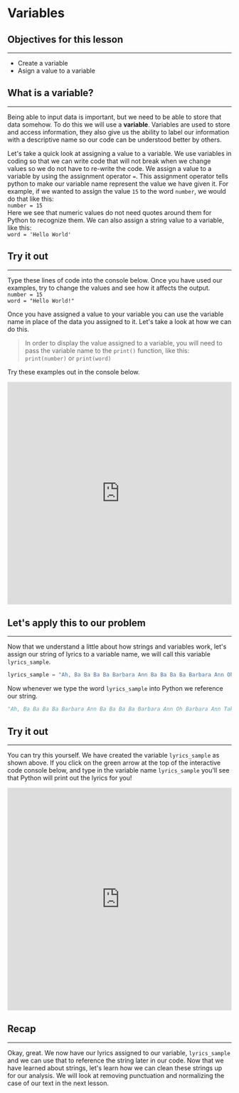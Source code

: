 # Variables

## Objectives for this lesson

***

* Create a variable
* Asign a value to a variable
## What is a variable?

***

Being able to input data is important, but we need to be able to store that data somehow.  To do this we will use a **variable**. Variables are used to store and access information, they also give us the ability to label our information with a descriptive name so our code can be understood better by others.  

Let's take a quick look at assigning a value to a variable. We use variables in coding so that we can write code that will not break when we change values so we do not have to re-write the code.  We assign a value to a variable by using the assignment operator `=`.  This assignment operator tells python to make our variable name represent the value we have given it.  For example, if we wanted to assign the value `15` to the word `number`, we would do that like this:  
`number = 15`  
Here we see that numeric values do not need quotes around them for Python to recognize them.  We can also assign a string value to a variable, like this:  
`word = 'Hello World'`  

## Try it out

***

Type these lines of code into the console below.  Once you have used our examples, try to change the values and see how it affects the output.  
`number = 15`  
`word = "Hello World!"`

Once you have assigned a value to your variable you can use the variable name in place of the data you assigned to it. Let's take a look at how we can do this.  
>In order to display the value assigned to a variable, you will need to pass the variable name to the `print()` function, like this:  
`print(number)` or `print(word)`

Try these examples out in the console below.

<iframe frameborder="0" width="100%" height="500px" src="https://repl.it/@DSExperience/Variables?lite=true"></iframe>

## Let's apply this to our problem

***

Now that we understand a little about how strings and variables work, let's assign our string of lyrics to a variable name, we will call this variable `lyrics_sample`.  


```python
lyrics_sample = "Ah, Ba Ba Ba Ba Barbara Ann Ba Ba Ba Ba Barbara Ann Oh Barbara Ann Take My Hand Barbara Ann You Got Me Rockin' And A-Rollin' Rockin' And A-Reelin' Barbara Ann Ba Ba Ba Barbara Ann ...More Lyrics... Ba Ba Ba Ba Barbara Ann Ba Ba Ba Ba Barbara Ann"
```

Now whenever we type the word `lyrics_sample` into Python we reference our string.

```python
"Ah, Ba Ba Ba Ba Barbara Ann Ba Ba Ba Ba Barbara Ann Oh Barbara Ann Take My Hand Barbara Ann You Got Me Rockin' And A-Rollin' Rockin' And A-Reelin' Barbara Ann Ba Ba Ba Barbara Ann ...More Lyrics... Ba Ba Ba Ba Barbara Ann Ba Ba Ba Ba Barbara Ann"
```

## Try it out

***

You can try this yourself. We have created the variable `lyrics_sample` as shown above. If you click on the green arrow at the top of the interactive code console below, and type in the variable name `lyrics_sample` you'll see that Python will print out the lyrics for you!

<iframe frameborder="0" width="100%" height="500px" src="https://repl.it/@DSExperience/Load-the-data?lite=true=1"></iframe>

## Recap

***

Okay, great. We now have our lyrics assigned to our variable, `lyrics_sample` and we can use that to reference the string later in our code.  Now that we have learned about strings, let's learn how we can clean these strings up for our analysis. We will look at removing punctuation and normalizing the case of our text in the next lesson.